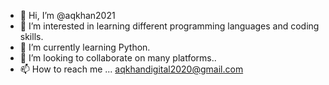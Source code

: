 - 👋 Hi, I’m @aqkhan2021
- 👀 I’m interested in learning different programming languages and coding skills.
- 🌱 I’m currently learning Python.
- 💞️ I’m looking to collaborate on many platforms..
- 📫 How to reach me ...
aqkhandigital2020@gmail.com
<!---
aqkhan2021/aqkhan2021 is a ✨ special ✨ repository because its `README.md` (this file) appears on your GitHub profile.
You can click the Preview link to take a look at your changes.
--->
